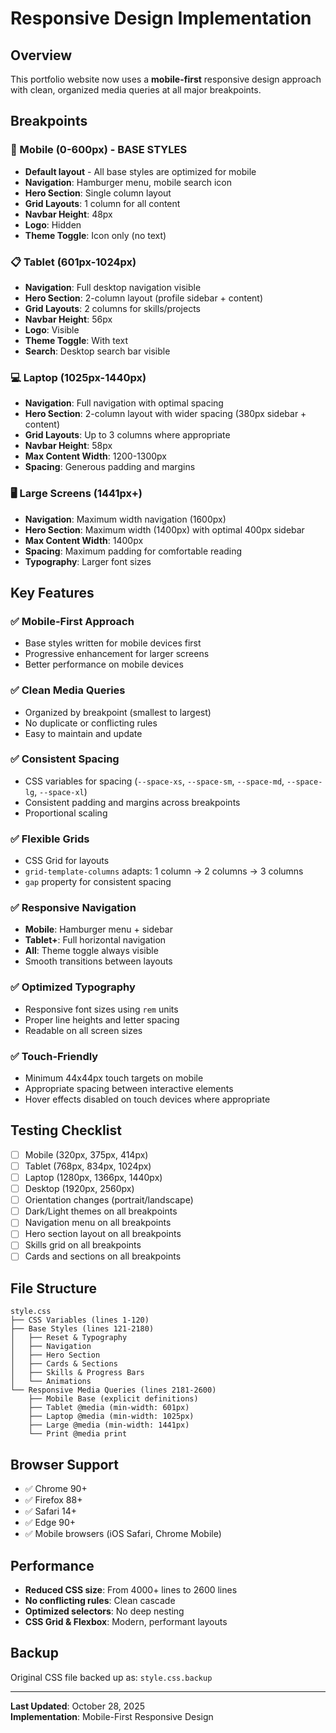 # Responsive Design Implementation

## Overview
This portfolio website now uses a **mobile-first** responsive design approach with clean, organized media queries at all major breakpoints.

## Breakpoints

### 📱 Mobile (0-600px) - **BASE STYLES**
- **Default layout** - All base styles are optimized for mobile
- **Navigation**: Hamburger menu, mobile search icon
- **Hero Section**: Single column layout
- **Grid Layouts**: 1 column for all content
- **Navbar Height**: 48px
- **Logo**: Hidden
- **Theme Toggle**: Icon only (no text)

### 📋 Tablet (601px-1024px)
- **Navigation**: Full desktop navigation visible
- **Hero Section**: 2-column layout (profile sidebar + content)
- **Grid Layouts**: 2 columns for skills/projects
- **Navbar Height**: 56px
- **Logo**: Visible
- **Theme Toggle**: With text
- **Search**: Desktop search bar visible

### 💻 Laptop (1025px-1440px)
- **Navigation**: Full navigation with optimal spacing
- **Hero Section**: 2-column layout with wider spacing (380px sidebar + content)
- **Grid Layouts**: Up to 3 columns where appropriate
- **Navbar Height**: 58px
- **Max Content Width**: 1200-1300px
- **Spacing**: Generous padding and margins

### 🖥️ Large Screens (1441px+)
- **Navigation**: Maximum width navigation (1600px)
- **Hero Section**: Maximum width (1400px) with optimal 400px sidebar
- **Max Content Width**: 1400px
- **Spacing**: Maximum padding for comfortable reading
- **Typography**: Larger font sizes

## Key Features

### ✅ Mobile-First Approach
- Base styles written for mobile devices first
- Progressive enhancement for larger screens
- Better performance on mobile devices

### ✅ Clean Media Queries
- Organized by breakpoint (smallest to largest)
- No duplicate or conflicting rules
- Easy to maintain and update

### ✅ Consistent Spacing
- CSS variables for spacing (`--space-xs`, `--space-sm`, `--space-md`, `--space-lg`, `--space-xl`)
- Consistent padding and margins across breakpoints
- Proportional scaling

### ✅ Flexible Grids
- CSS Grid for layouts
- `grid-template-columns` adapts: 1 column → 2 columns → 3 columns
- `gap` property for consistent spacing

### ✅ Responsive Navigation
- **Mobile**: Hamburger menu + sidebar
- **Tablet+**: Full horizontal navigation
- **All**: Theme toggle always visible
- Smooth transitions between layouts

### ✅ Optimized Typography
- Responsive font sizes using `rem` units
- Proper line heights and letter spacing
- Readable on all screen sizes

### ✅ Touch-Friendly
- Minimum 44x44px touch targets on mobile
- Appropriate spacing between interactive elements
- Hover effects disabled on touch devices where appropriate

## Testing Checklist

- [ ] Mobile (320px, 375px, 414px)
- [ ] Tablet (768px, 834px, 1024px)
- [ ] Laptop (1280px, 1366px, 1440px)
- [ ] Desktop (1920px, 2560px)
- [ ] Orientation changes (portrait/landscape)
- [ ] Dark/Light themes on all breakpoints
- [ ] Navigation menu on all breakpoints
- [ ] Hero section layout on all breakpoints
- [ ] Skills grid on all breakpoints
- [ ] Cards and sections on all breakpoints

## File Structure

```
style.css
├── CSS Variables (lines 1-120)
├── Base Styles (lines 121-2180)
│   ├── Reset & Typography
│   ├── Navigation
│   ├── Hero Section
│   ├── Cards & Sections
│   ├── Skills & Progress Bars
│   └── Animations
└── Responsive Media Queries (lines 2181-2600)
    ├── Mobile Base (explicit definitions)
    ├── Tablet @media (min-width: 601px)
    ├── Laptop @media (min-width: 1025px)
    ├── Large @media (min-width: 1441px)
    └── Print @media print
```

## Browser Support

- ✅ Chrome 90+
- ✅ Firefox 88+
- ✅ Safari 14+
- ✅ Edge 90+
- ✅ Mobile browsers (iOS Safari, Chrome Mobile)

## Performance

- **Reduced CSS size**: From 4000+ lines to 2600 lines
- **No conflicting rules**: Clean cascade
- **Optimized selectors**: No deep nesting
- **CSS Grid & Flexbox**: Modern, performant layouts

## Backup

Original CSS file backed up as: `style.css.backup`

---

**Last Updated**: October 28, 2025  
**Implementation**: Mobile-First Responsive Design

